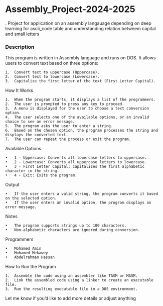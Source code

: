 # Assembly_Project-2024-2025
. Project for application on an assembly langauage depending on deep learning for ascii_code table and understanding relation betweem capital and small letters
### Description

This program is written in Assembly language and runs on DOS. It allows users to convert text based on three options:

	1.	Convert text to uppercase (Uppercase).
	2.	Convert text to lowercase (Lowercase).
	3.	Capitalize the first letter of the text (First Letter Capital).

How It Works

	1.	When the program starts, it displays a list of the programmers.
	2.	The user is prompted to press any key to proceed.
	3.	A menu is displayed for the user to choose a text conversion option.
	4.	The user selects one of the available options, or an invalid choice to see an error message.
	5.	The program asks the user to enter a string.
	6.	Based on the chosen option, the program processes the string and displays the converted text.
	7.	The user can repeat the process or exit the program.

Available Options

	•	1 - Uppercase: Converts all lowercase letters to uppercase.
	•	2 - Lowercase: Converts all uppercase letters to lowercase.
	•	3 - First Letter Capital: Capitalizes the first alphabetic character in the string.
	•	4 - Exit: Exits the program.

Output

	•	If the user enters a valid string, the program converts it based on the selected option.
	•	If the user enters an invalid option, the program displays an error message.

Notes

	•	The program supports strings up to 100 characters.
	•	Non-alphabetic characters are ignored during conversion.

Programmers

	•	Mohamed Amin
	•	Mohamed Mekawey
	•	Abdelrahman Hassan

How to Run the Program

	1.	Assemble the code using an assembler like TASM or MASM.
	2.	Link the assembled code using a linker to create an executable file.
	3.	Run the resulting executable file in a DOS environment.

Let me know if you’d like to add more details or adjust anything
